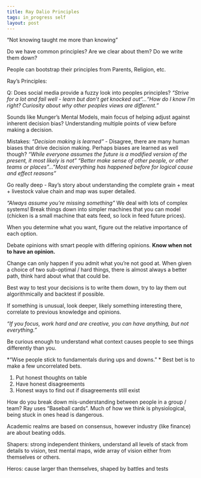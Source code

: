 ```yaml
---
title: Ray Dalio Principles
tags: in_progress self
layout: post
---
```


“Not knowing taught me more than knowing”

Do we have common principles? Are we clear about them? Do we write them down?

People can bootstrap their principles from Parents, Religion, etc. 

Ray’s Principles:

Q: Does social media provide a fuzzy look into peoples principles?
*“Strive for a lot and fail well - learn but don’t get knocked out“...“How do I know I’m right? Curiosity about why other peoples views are different.”*

Sounds like Munger’s Mental Models, main focus of helping adjust against inherent decision bias? Understanding multiple points of view before making a decision.

Mistakes:
*“Decision making is learned”* - Disagree, there are many human biases that drive decision making. Perhaps biases are learned as well though?
*“While everyone assumes the future is a modified version of the present, it most likely is not”*
*“Better make sense of other people, or other teams or places”...”Most everything has happened before for logical cause and effect reasons”*

Go really deep - Ray’s story about understanding the complete grain + meat + livestock value chain and map was super detailed. 

*“Always assume you’re missing something”* We deal with lots of complex systems! Break things down into simpler machines that you can model (chicken is a small machine that eats feed, so lock in feed future prices).

When you determine what you want, figure out the relative importance of each option.

Debate opinions with smart people with differing opinions.
**Know when not to have an opinion.**

Change can only happen if you admit what you’re not good at. When given a choice of two sub-optimal / hard things, there is almost always a better path, think hard about what that could be.

Best way to test your decisions is to write them down, try to lay them out algorithmically and backtest if possible.

If something is unusual, look deeper, likely something interesting there, correlate to previous knowledge and opinions. 

*“If you focus, work hard and are creative, you can have anything, but not everything.”*

Be curious enough to understand what context causes people to see things differently than you. 

*“Wise people stick to fundamentals during ups and downs.” * Best bet is to make a few uncorrelated bets. 

1. Put honest thoughts on table
2. Have honest disagreements
3. Honest ways to find out if disagreements still exist

How do you break down mis-understanding between people in a group / team? Ray uses “Baseball cards”. Much of how we think is physiological, being stuck in ones head is dangerous. 

Academic realms are based on consensus, however industry (like finance) are about beating odds.

Shapers: strong independent thinkers, understand all levels of stack from details to vision, test mental maps, wide array of vision either from themselves or others.

Heros: cause larger than themselves, shaped by battles and tests
